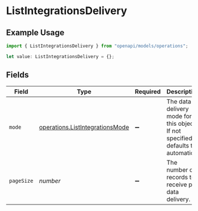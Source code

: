 # ListIntegrationsDelivery

## Example Usage

```typescript
import { ListIntegrationsDelivery } from "openapi/models/operations";

let value: ListIntegrationsDelivery = {};
```

## Fields

| Field                                                                              | Type                                                                               | Required                                                                           | Description                                                                        |
| ---------------------------------------------------------------------------------- | ---------------------------------------------------------------------------------- | ---------------------------------------------------------------------------------- | ---------------------------------------------------------------------------------- |
| `mode`                                                                             | [operations.ListIntegrationsMode](../../models/operations/listintegrationsmode.md) | :heavy_minus_sign:                                                                 | The data delivery mode for this object. If not specified, defaults to automatic.   |
| `pageSize`                                                                         | *number*                                                                           | :heavy_minus_sign:                                                                 | The number of records to receive per data delivery.                                |